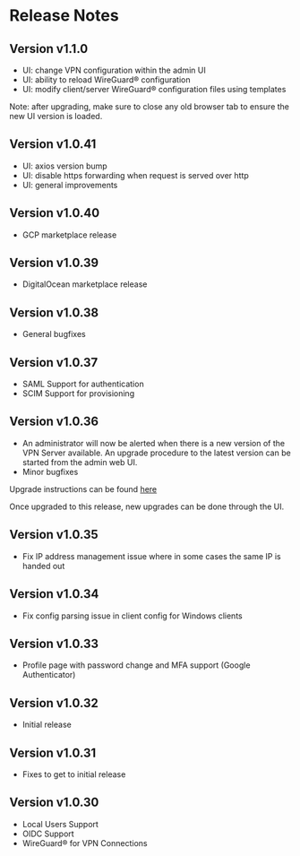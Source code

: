# Release Notes

## Version v1.1.0
* UI: change VPN configuration within the admin UI
* UI: ability to reload WireGuard® configuration 
* UI: modify client/server WireGuard® configuration files using templates

Note: after upgrading, make sure to close any old browser tab to ensure the new UI version is loaded.

## Version v1.0.41
* UI: axios version bump
* UI: disable https forwarding when request is served over http
* UI: general improvements

## Version v1.0.40
* GCP marketplace release

## Version v1.0.39
* DigitalOcean marketplace release

## Version v1.0.38
* General bugfixes

## Version v1.0.37
* SAML Support for authentication
* SCIM Support for provisioning

## Version v1.0.36
* An administrator will now be alerted when there is a new version of the VPN Server available. An upgrade procedure to the latest version can be started from the admin web UI. 
* Minor bugfixes

Upgrade instructions can be found [here](upgrade.md)

Once upgraded to this release, new upgrades can be done through the UI.

## Version v1.0.35
* Fix IP address management issue where in some cases the same IP is handed out

## Version v1.0.34
* Fix config parsing issue in client config for Windows clients

## Version v1.0.33

* Profile page with password change and MFA support (Google Authenticator)

## Version v1.0.32
* Initial release

## Version v1.0.31

* Fixes to get to initial release

## Version v1.0.30

* Local Users Support
* OIDC Support
* WireGuard® for VPN Connections
